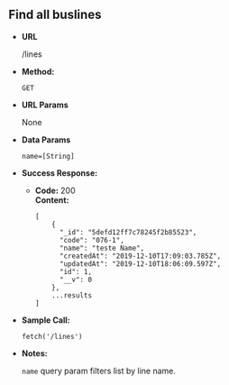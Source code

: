 ## Find all buslines

* **URL**

    /lines

* **Method:**

    `GET`
  
*  **URL Params**

    None 

* **Data Params**

    `name=[String]`  

* **Success Response:**

  * **Code:** 200 <br />
    **Content:** 
    ```
    [
        {
          "_id": "5defd12ff7c78245f2b85523",
          "code": "076-1",
          "name": "teste Name",
          "createdAt": "2019-12-10T17:09:03.785Z",
          "updatedAt": "2019-12-10T18:06:09.597Z",
          "id": 1,
          "__v": 0
        },
        ...results
    ]
    ```
    
* **Sample Call:**

    `fetch('/lines')`

* **Notes:**

    `name` query param filters list by line name. 